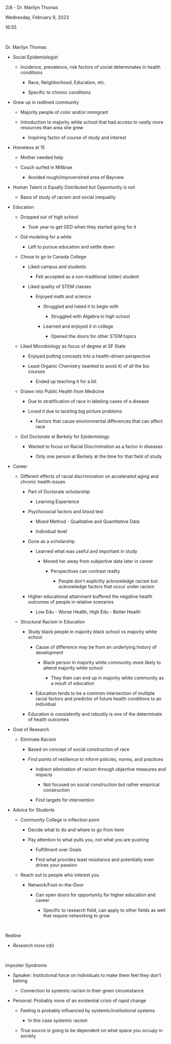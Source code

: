 2/8 - Dr. Marilyn Thomas

Wednesday, February 8, 2023

16:55

 

Dr. Marilyn Thomas

- Social Epidemiologist

  - Incidence, prevalence, risk factors of social determinates in health conditions

    - Race, Neighborhood, Education, etc.

    - Specific to chronic conditions

- Grew up in redlined community

  - Majority people of color and/or immigrant

  - Introduction to majority white school that had access to vastly more resources than area she grew

    - Inspiring factor of course of study and interest

- Homeless at 15

  - Mother needed help

  - Couch surfed in Millbrae

    - Avoided rough/impoverished area of Bayview

- Human Talent is Equally Distributed but Opportunity is not

  - Basis of study of racism and social inequality

- Education

  - Dropped out of high school

    - Took year to get GED when they started going for it

  - Did modeling for a while

    - Left to pursue education and settle down

  - Chose to go to Canada College

    - Liked campus and students

      - Felt accepted as a non-traditional (older) student

    - Liked quality of STEM classes

      - Enjoyed math and science

        - Struggled and hated it to begin with

          - Struggled with Algebra in high school

        - Learned and enjoyed it in college

          - Opened the doors for other STEM topics

  - Liked Microbiology as focus of degree at SF State

    - Enjoyed putting concepts into a health-driven perspective

    - Least Organic Chemistry (wanted to avoid it) of all the bio courses

      - Ended up teaching it for a bit

  - Drawn into Public Health from Medicine

    - Due to stratification of race in labeling cases of a disease

    - Loved it due to tackling big picture problems

      - Factors that cause environmental differences that can affect race

  - Got Doctorate at Berkely for Epidemiology

    - Wanted to focus on Racial Discrimination as a factor in diseases

      - Only one person at Berkely at the time for that field of study

- Career

  - Different effects of racial discrimination on accelerated aging and chronic health issues

    - Part of Doctorate scholarship

      - Learning Experience

    - Psychosocial factors and blood test

      - Mixed Method - Qualitative and Quantitative Data

      - Individual level

    - Done as a scholarship

      - Learned what was useful and important in study

        - Moved her away from subjective data later in career

          - Perspectives can contrast reality

            - People don’t explicitly acknowledge racism but acknowledge factors that occur under racism

    - Higher educational attainment buffered the negative health outcomes of people in relative scenarios

      - Low Edu - Worse Health, High Edu - Better Health

  - Structural Racism in Education

    - Study black people in majority black school vs majority white school

      - Cause of difference may be from an underlying history of development

        - Black person in majority white community more likely to attend majority white school

          - They then can end up in majority white community as a result of education

      - Education tends to be a common intersection of multiple racial factors and predictor of future health conditions to an individual

    - Education is consistently and robustly is one of the determinate of health outcomes

- Goal of Research

  - Eliminate Racism

    - Based on concept of social construction of race

    - Find points of resilience to inform policies, norms, and practices

      - Indirect elimination of racism through objective measures and impacts

        - Not focused on social construction but rather empirical construction

      - Find targets for intervention

- Advice for Students

  - Community College is inflection point

    - Decide what to do and where to go from here

    - Pay attention to what pulls you, not what you are pushing

      - Fulfillment over Goals

      - Find what provides least resistance and potentially even drives your passion

  - Reach out to people who interest you

    - Network/Foot-in-the-Door

      - Can open doors for opportunity for higher education and career

        - Specific to research field, can apply to other fields as well that require networking to grow

 

Redline

- *Research more info*

 

Imposter Syndrome

- Speaker: Institutional force on individuals to make them feel they don't belong

  - Connection to systemic racism in their given circumstance

- Personal: Probably more of an existential crisis of rapid change

  - Feeling is probably influenced by systemic/institutional systems

    - In this case systemic racism

  - True source is going to be dependent on what space you occupy in society


